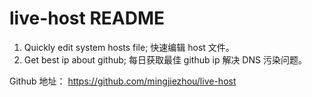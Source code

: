 # live-host README
1. Quickly edit system hosts file; 快速编辑 host 文件。
2. Get best ip about github; 每日获取最佳 github ip 解决 DNS 污染问题。

Github 地址： https://github.com/mingjiezhou/live-host